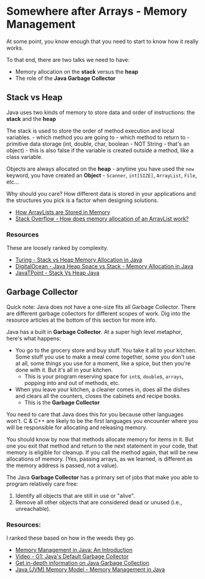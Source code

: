 # Somewhere after Arrays - Memory Management

At some point, you know enough that you need to start to know how it really works.

To that end, there are two talks we need to have:
- Memory allocation on the **stack** versus the **heap**
- The role of the **Java Garbage Collector**

## Stack vs Heap

Java uses two kinds of memory to store data and order of instructions: the **stack** and the **heap**

The stack is used to store the order of method execution and local variables.
    - which method you are going to
    - which method to return to
    - primitive data storage (int, double, char, boolean - NOT String - that's an object)
        - this is also false if the variable is created outside a method, like a class variable.

Objects are always allocated on the **heap**
    - anytime you have used the `new` keyword, you have created an **Object**
        - `Scanner`, `int[SIZE]`, `ArrayList`, `File`, etc...

Why should you care?  How different data is stored in your applications and the structures you pick is a factor when designing solutions.
- [How ArrayLists are Stored in Memory](https://www.adservio.fr/post/arraylist-vs-linkedlist-in-java-what-i-need-to-know)
- [Stack Overflow - How does memory allocation of an ArrayList work?](https://stackoverflow.com/questions/23245386/how-does-memory-allocation-of-an-arraylist-work)

### Resources

These are loosely ranked by complexity.

- [Turing - Stack vs Heap Memory Allocation in Java](https://www.turing.com/kb/stack-vs-heap-memory-allocation-in-java)
- [DigitalOcean - Java Heap Space vs Stack - Memory Allocation in Java](https://www.digitalocean.com/community/tutorials/java-heap-space-vs-stack-memory)
- [JavaTPoint - Stack Vs Heap Java](https://www.javatpoint.com/stack-vs-heap-java)

## Garbage Collector

Quick note: Java does not have a one-size fits all Garbage Collector.  There are different garbage collectors for different scopes of work.  Dig into the resource articles at the bottom of this section for more info.

Java has a built in **Garbage Collector**.  At a super high level metaphor, here's what
happens:
- You go to the grocery store and buy stuff.  You take it all to your kitchen.  Some stuff you use to make a meal come together, some you don't use at all, some things you use for a moment, like a spice, but then you're done with it. But it's all in your kitchen.
    - This is your program reserving space for `int`s, `double`s, `arrays`, popping into and out of methods, etc.
- When you leave your kitchen, a cleaner comes in, does all the dishes and clears all the counters, closes the cabinets and recipe books.
    - This is the **Garbage Collector**

You need to care that Java does this for you because other languages won't.  C & C++ are likely to be the first languages you encounter where you will be responsible for allocating and releasing memory.

You should know by now that methods allocate memory for items in it.  But one you exit that method and return to the next statement in your code, that memory is eligible for cleanup.  If you call the method again, that will be new allocations of memory.  (Yes, passing arrays, as we learned, is different as the memory address is passed, not a value).

The Java **Garbage Collector** has a primary set of jobs that make you able to program relatively care free:
1. Identify all objects that are still in use or "alive".
2. Remove all other objects that are considered dead or unused (i.e., unreachable).

### Resources:

I ranked these based on how in the weeds they go.

- [Memory Management in Java: An Introduction](https://foojay.io/today/java-memory-management/)
- [Video - G1: Java's Default Garbage Collector](https://inside.java/2023/10/15/g1/)
- [Get in-depth information on Java Garbage Collection](https://www.eginnovations.com/blog/what-is-garbage-collection-java/)
- [Java (JVM) Memory Model - Memory Management in Java](https://www.digitalocean.com/community/tutorials/java-jvm-memory-model-memory-management-in-java)
